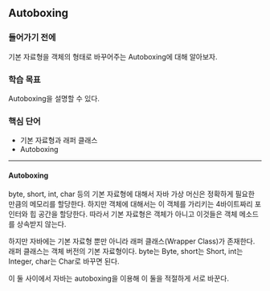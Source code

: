 ## Autoboxing

### 들어가기 전에
기본 자료형을 객체의 형태로 바꾸어주는 Autoboxing에 대해 알아보자.

### 학습 목표
Autoboxing을 설명할 수 있다.

### 핵심 단어
- 기본 자료형과 래퍼 클래스 
- Autoboxing

---
#### Autoboxing

byte, short, int, char 등의 기본 자료형에 대해서 자바 가상 머신은 정확하게 필요한 만큼의 메모리를 할당한다. 하지만 객체에 대해서는 이 객체를 가리키는 4바이트짜리 포인터와 힙 공간을 할당한다. 따라서 기본 자료형은 객체가 아니고 이것들은 객체 메소드를 상속받지 않는다.

하지만 자바에는 기본 자료형 뿐만 아니라 래퍼 클래스(Wrapper Class)가 존재한다. 래퍼 클래스는 객체 버전의 기본 자료형이다. byte는 Byte, short는 Short, int는 Integer, char는 Char로 바꾸면 된다.

이 둘 사이에서 자바는 autoboxing을 이용해 이 둘을 적절하게 서로 바꾼다.
